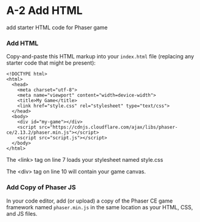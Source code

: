 # A-2 Add HTML

add starter HTML code for Phaser game

### Add HTML

Copy-and-paste this HTML markup into your `index.html` file \(replacing any starter code that might be present\):

```markup
<!DOCTYPE html>
<html>
  <head>
    <meta charset="utf-8">
    <meta name="viewport" content="width=device-width">
    <title>My Game</title>
    <link href="style.css" rel="stylesheet" type="text/css">
  </head>
  <body>
	<div id="my-game"></div>
	<script src="https://cdnjs.cloudflare.com/ajax/libs/phaser-ce/2.13.2/phaser.min.js"></script>
	<script src="script.js"></script>
  </body>
</html>
```

The &lt;link&gt; tag on line 7 loads your stylesheet named style.css

The &lt;div&gt; tag on line 10 will contain your game canvas. 

### Add Copy of Phaser JS

In your code editor, add \(or upload\) a copy of the Phaser CE game framework named `phaser.min.js` in the same location as your HTML, CSS, and JS files.

